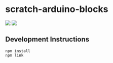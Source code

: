 # scratch-arduino-blocks
[![](https://github.com/OttawaSTEM/scratch-arduino-blocks/actions/workflows/release.yml/badge.svg?branch=main)](https://github.com/OttawaSTEM/scratch-arduino-blocks/actions/workflows/release.yml)
![](https://img.shields.io/github/license/ottawastem/scratch-arduino-gui)

## Development Instructions
```
npm install
npm link
```



